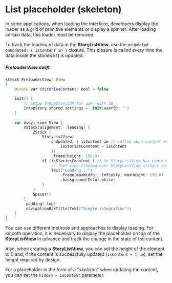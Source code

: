 # List placeholder (skeleton)

In some applications, when loading the interface, developers display the loader as a grid of primitive elements or display a spinner. After loading certain data, this loader must be removed. 

To track the loading of data in the **StoryListView**, use the `onUpdated onUpdated: { isContent in
}` closure. This closure is called every time the data inside the stories list is updated.

##### PreloaderView.swift
```swift
struct PreloaderView: View
{
    @State var isStoriesContent: Bool = false
    
    init() {
        // setup InAppStorySDK for user with ID
        InAppStory.shared.settings = .init(userID: "")
    }
    
    var body: some View {
        VStack(alignment: .leading) {
            ZStack {
                StoryListView(
                    onUpdated: { isContent in // called when content was updated
                        isStoriesConntent = isContent
                    })
                    .frame(height: 150.0)
                if !isStoriesConntent { // is StoryListView has content, loading text not showing
                    // Text view created over StoryListView without content
                    Text("Loading...")
                        .frame(maxWidth: .infinity, maxHeight: 150.0)
                        .background(Color.white)
                }
            }
            Spacer()
        }
        .padding(.top)
        .navigationBarTitle(Text("Simple integration"))
    }
}
```

You can use different methods and approaches to display loading. For smooth operation, it is necessary to display the placeholder on top of the **StoryListView** in advance and track the change in the state of the content.

Also, when creating a **StoryListView**, you can set the height of the element to 0 and, if the content is successfully updated (`isContent = true`), set the height required by design.

For a placeholder in the form of a "*skeleton*" when updating the content, you can set the `hidden = isContent` parameter.
